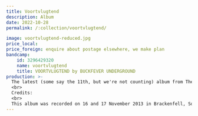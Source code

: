 ```yaml
---
title: Voortvlugtend
description: Album
date: 2022-10-28
permalink: /:collection/voortvlugtend/

image: voortvlugtend-reduced.jpg
price_local:
price_foreign: enquire about postage elsewhere, we make plan
bandcamp:
    id: 3296429320 
    name: voortvlugtend
    title: VOORTVLUGTEND by BUCKFEVER UNDERGROUND
production: >-
  The latest (some say the 11th, but we're not counting) album from The Buckfever Underground.
  <br>
  Credits:
  <br>
  This album was recorded on 16 and 17 November 2013 in Brackenfell, South Africa, by Tim Rankin at T-Time Studio. The Buckfever Underground on this album are: Gilad Hockman, Jon Savage, Righard Kapp, Stephen Timm, Toast Coetzer. Guest musicians: Jaco van Schalkwyk (track 1), Jane Breetzke (track 7). Lyrics: Toast Coetzer. All music copyright: The Buckfever Underground. Mastering: Tim Rankin. Released: October 2022.   
---
```

